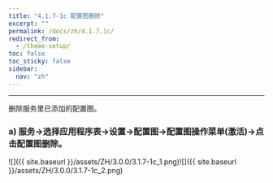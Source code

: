 ```yaml
---
title: "4.1.7-1c 配置图删除"
excerpt: ""
permalink: /docs/zh/4.1.7.1c/
redirect_from:
  - /theme-setup/
toc: false
toc_sticky: false
sidebar:
  nav: "zh"
---
```


---
删除服务里已添加的配置图。

### a\) 服务→选择应用程序表→设置→配置图→配置图操作菜单(激活)→点击配置图删除。
![]({{ site.baseurl }}/assets/ZH/3.0.0/3.1.7-1c_1.png)![]({{ site.baseurl }}/assets/ZH/3.0.0/3.1.7-1c_2.png)
